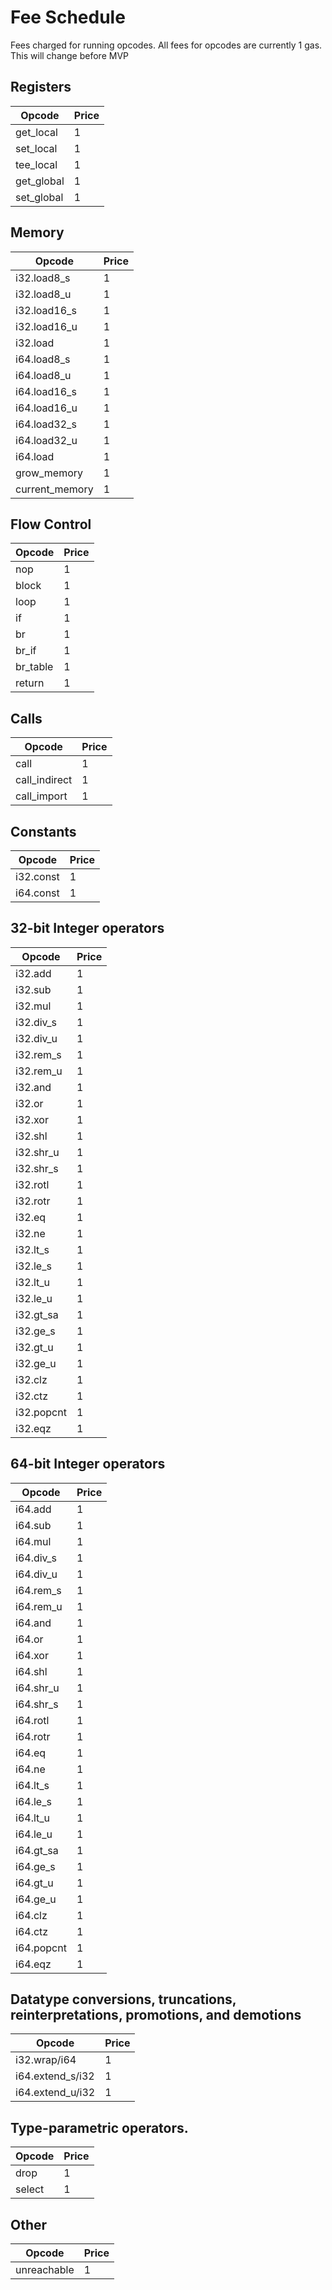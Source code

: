 # Fee Schedule
Fees charged for running opcodes. All fees for opcodes are currently 1 gas.
This will change before MVP

## Registers
|Opcode     |Price |
|-----------|------|
|get_local  | 1    |
|set_local  | 1    |
|tee_local  | 1    |
|get_global | 1    |
|set_global | 1    |

## Memory
|Opcode        |Price |
|--------------|------|
|i32.load8_s   | 1    |
|i32.load8_u   | 1    |
|i32.load16_s  | 1    |
|i32.load16_u  | 1    |
|i32.load      | 1    |
|i64.load8_s   | 1    |
|i64.load8_u   | 1    |
|i64.load16_s  | 1    |
|i64.load16_u  | 1    |
|i64.load32_s  | 1    |
|i64.load32_u  | 1    |
|i64.load      | 1    |
|grow_memory   | 1    |
|current_memory| 1    |

## Flow Control
|Opcode     |Price |
|-----------|------|
|nop        | 1    |
|block      | 1    |
|loop       | 1    |
|if         | 1    |
|br         | 1    |
|br_if      | 1    |
|br_table   | 1    |
|return     | 1    |

## Calls
|Opcode       |Price |
|-------------|------|
|call         | 1    |
|call_indirect| 1    |
|call_import  | 1    |

## Constants
|Opcode     |Price |
|-----------|------|
|i32.const  | 1    |
|i64.const  | 1    |


## 32-bit Integer operators
|Opcode     |Price |
|-----------|------|
|i32.add    |1     |
|i32.sub    |1     | 
|i32.mul    |1     |
|i32.div_s  |1     |
|i32.div_u  |1     |
|i32.rem_s  |1     |
|i32.rem_u  |1     |
|i32.and    |1     |
|i32.or     |1     |
|i32.xor    |1     |
|i32.shl    |1     |
|i32.shr_u  |1     |
|i32.shr_s  |1     |
|i32.rotl   |1     |
|i32.rotr   |1     |
|i32.eq     |1     |
|i32.ne     |1     |
|i32.lt_s   |1     |
|i32.le_s   |1     |
|i32.lt_u   |1     |
|i32.le_u   |1     |
|i32.gt_sa  |1     |
|i32.ge_s   |1     |
|i32.gt_u   |1     |
|i32.ge_u   |1     |
|i32.clz    |1     |
|i32.ctz    |1     |
|i32.popcnt |1     |
|i32.eqz    |1     |

## 64-bit Integer operators
|Opcode     |Price |
|-----------|------|
|i64.add    |1     |
|i64.sub    |1     | 
|i64.mul    |1     |
|i64.div_s  |1     |
|i64.div_u  |1     |
|i64.rem_s  |1     |
|i64.rem_u  |1     |
|i64.and    |1     |
|i64.or     |1     |
|i64.xor    |1     |
|i64.shl    |1     |
|i64.shr_u  |1     |
|i64.shr_s  |1     |
|i64.rotl   |1     |
|i64.rotr   |1     |
|i64.eq     |1     |
|i64.ne     |1     |
|i64.lt_s   |1     |
|i64.le_s   |1     |
|i64.lt_u   |1     |
|i64.le_u   |1     |
|i64.gt_sa  |1     |
|i64.ge_s   |1     |
|i64.gt_u   |1     |
|i64.ge_u   |1     |
|i64.clz    |1     |
|i64.ctz    |1     |
|i64.popcnt |1     |
|i64.eqz    |1     |

## Datatype conversions, truncations, reinterpretations, promotions, and demotions
|Opcode          |Price |
|----------------|------|
|i32.wrap/i64    |1     |
|i64.extend_s/i32|1     |
|i64.extend_u/i32|1     |

## Type-parametric operators.
|Opcode     |Price |
|-----------|------|
|drop       |1     |
|select     |1     |


## Other
|Opcode     |Price |
|-----------|------|
|unreachable|1     |
